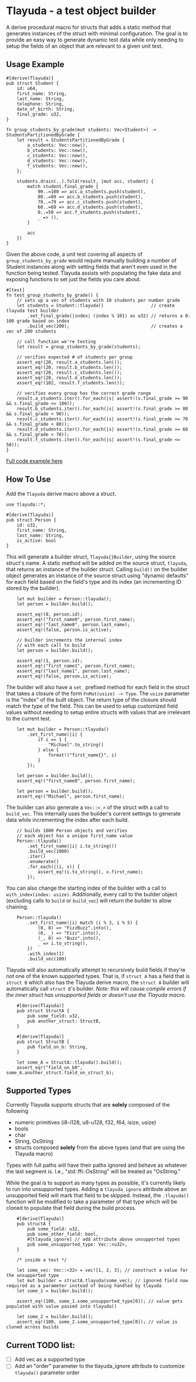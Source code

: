 # Tlayuda - a test object builder

A derive procedural macro for structs that adds a static method that generates instances of the struct with minimal configuration. The goal is to provide an easy way to generate dynamic test data while only needing to setup the fields of an object that are relevant to a given unit test.

## Usage Example
```
#[derive(Tlayuda)]
pub struct Student {
    id: u64,
    first_name: String,
    last_name: String,
    telephone: String,
    date_of_birth: String,
    final_grade: u32,
}

fn group_students_by_grade(mut students: Vec<Student>) -> StudentsPartitionedByGrade {
    let result = StudentsPartitionedByGrade {
        a_students: Vec::new(),
        b_students: Vec::new(),
        c_students: Vec::new(),
        d_students: Vec::new(),
        f_students: Vec::new(),
    };

    students.drain(..).fold(result, |mut acc, student| {
        match student.final_grade {
            90..=100 => acc.a_students.push(student),
            80..=89 => acc.b_students.push(student),
            70..=79 => acc.c_students.push(student),
            60..=69 => acc.d_students.push(student),
            0..=50 => acc.f_students.push(student),
            _ => (),
        }

        acc
    })
}
```

Given the above code, a unit test covering all aspects of `group_students_by_grade` would require manually building a number of Student instances along with setting fields that aren't even used in the function being tested. Tlayuda assists with populating the fake data and exposing functions to set just the fields you care about.

```
#[test]
fn test_group_students_by_grade() {
    // sets up a vec of students with 10 students per number grade
    let students = Student::tlayuda()                  // create tlayuda test builder
        .set_final_grade(|index| (index % 101) as u32) // returns a 0-100 grade based on index
        .build_vec(200);                               // creates a vec of 200 students

    // call function we're testing
    let result = group_students_by_grade(students);

    // verifies expected # of students per group
    assert_eq!(20, result.a_students.len());
    assert_eq!(20, result.b_students.len());
    assert_eq!(20, result.c_students.len());
    assert_eq!(20, result.d_students.len());
    assert_eq!(102, result.f_students.len());

    // verifies every group has the correct grade range
    result.a_students.iter().for_each(|s| assert!(s.final_grade >= 90 && s.final_grade <= 100));
    result.b_students.iter().for_each(|s| assert!(s.final_grade >= 80 && s.final_grade < 90));
    result.c_students.iter().for_each(|s| assert!(s.final_grade >= 70 && s.final_grade < 80));
    result.d_students.iter().for_each(|s| assert!(s.final_grade >= 60 && s.final_grade < 70));
    result.f_students.iter().for_each(|s| assert!(s.final_grade <= 50));
}
```
[Full code example here](https://github.com/ramirezmike/Tlayuda/blob/main/tests/usage_example.rs)


## How To Use

Add the `Tlayuda` derive macro above a struct.

```
use tlayuda::*;

#[derive(Tlayuda)]
pub struct Person {
    id: u32,
    first_name: String,
    last_name: String,
    is_active: bool
}
```
This will generate a builder struct, `Tlayuda{}Builder`, using the source struct's name. A static method will be added on the source struct, `tlayuda`, that returns an instance of the builder struct. Calling `build()` on the builder object generates an instance of the source struct using "dynamic defaults" for each field based on the field's type and its index (an incrementing ID stored by the builder).

```
    let mut builder = Person::tlayuda();
    let person = builder.build();

    assert_eq!(0, person.id);
    assert_eq!("first_name0", person.first_name);
    assert_eq!("last_name0", person.last_name);
    assert_eq!(false, person.is_active);

    // builder increments the internal index 
    // with each call to build
    let person = builder.build();

    assert_eq!(1, person.id);
    assert_eq!("first_name1", person.first_name);
    assert_eq!("last_name1", person.last_name);
    assert_eq!(false, person.is_active);
```

The builder will also have a `set_` prefixed method for each field in the struct that takes a closure of the form `FnMut(usize) -> Type`. The `usize` parameter is the "index" of the built object. The return type of the closure should match the type of the field. This can be used to setup customized field values without needing to setup entire structs with values that are irrelevant to the current test.

```
    let mut builder = Person::tlayuda()
        .set_first_name(|i| {
            if i == 1 { 
                "Michael".to_string()
            } else {
                format!("first_name{}", i)
            }
        });
        
    let person = builder.build();
    assert_eq!("first_name0", person.first_name);

    let person = builder.build();
    assert_eq!("Michael", person.first_name);
```

The builder can also generate a `Vec::<_>` of the struct with a call to `build_vec`. This internally uses the builder's current settings to generate data while incrementing the index after each build.

```
    // builds 1000 Person objects and verifies
    // each object has a unique first_name value
    Person::tlayuda()
        .set_first_name(|i| i.to_string())
        .build_vec(1000)
        .iter()
        .enumerate()
        .for_each(|(i, x)| {
            assert_eq!(i.to_string(), x.first_name);
        });

```

You can also change the starting index of the builder with a call to `with_index(index: usize)`. Additionally, every call to the builder object (excluding calls to `build` or `build_vec`) will return the builder to allow chaining.

```
    Person::tlayuda()
        .set_first_name(|i| match (i % 3, i % 5) {
            (0, 0) => "FizzBuzz".into(),
            (0, _) => "Fizz".into(),
            (_, 0) => "Buzz".into(),
            _ => i.to_string(),
        })
        .with_index(1)
        .build_vec(100)
```

Tlayuda will also automatically attempt to recursively build fields if they're not one of the known supported types. That is, if `struct A` has a field that is `struct B` which also has the Tlayuda derive macro, the `struct A` builder will automatically call `struct B`'s builder. *Note: this will cause compile errors if the inner struct has unsupported fields or doesn't use the Tlayuda macro.*

```
    #[derive(Tlayuda)]
    pub struct StructA {
        pub some_field: u32,
        pub another_struct: StructB,
    }

    #[derive(Tlayuda)]
    pub struct StructB {
        pub field_on_b: String,
    }

    let some_A = StructA::tlayuda().build();
    assert_eq!("field_on_b0", some_A.another_struct.field_on_struct_b);
```

## Supported Types

Currently Tlayuda supports structs that are **solely** composed of the following

* numeric primitives (i8-i128, u8-u128, f32, f64, isize, usize)
* bools
* char
* String, OsString
* structs composed **solely** from the above types (and that are using the Tlayuda macro)

Types with full paths will have their paths ignored and behave as whatever the last segment is. I.e., "std::ffi::OsString" will be treated as "OsString."

While the goal is to support as many types as possible, it's currently likely to run into unsupported types. Adding a `tlayuda_ignore` attribute above an unsupported field will mark that field to be skipped. Instead, the `.tlayuda()` function will be modified to take a parameter of that type which will be cloned to populate that field during the build process.

```
    #[derive(Tlayuda)]
    pub structA {
        pub some_field: u32,
        pub some_other_field: bool,
        #[tlayuda_ignore] // add attribute above unsupported types
        pub some_unsupported_type: Vec::<u32>,
    }

    /* inside a test */

    let some_vec: Vec::<32> = vec![1, 2, 3]; // construct a value for the unsupported type
    let mut builder = structA.tlayuda(some_vec); // ignored field now required as a parameter instead of being handled by tlayuda
    let some_1 = builder.build(); 

    assert_eq!(100, some_1.some_unsupported_type[0]); // value gets populated with value passed into tlayuda()

    let some_2 = builder.build(); 
    assert_eq!(100, some_2.some_unsupported_type[0]); // value is cloned across builds
```

## Current TODO list:
- [ ] Add vec as a supported type
- [ ] Add an "order" parameter to the tlayuda_ignore attribute to customize `tlayuda()` parameter order
